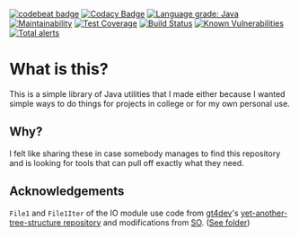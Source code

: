 [![codebeat badge](https://codebeat.co/badges/b80276de-bb1a-49f3-b08c-aaa9c3144165)](https://codebeat.co/projects/github-com-incplusplus-mycustomutils-master)
[![Codacy Badge](https://api.codacy.com/project/badge/Grade/422944b680614877b2f8c5cdecdc0dfa)](https://www.codacy.com/app/IncPlusPlus/MyCustomUtils?utm_source=github.com&amp;utm_medium=referral&amp;utm_content=IncPlusPlus/MyCustomUtils&amp;utm_campaign=Badge_Grade)
[![Language grade: Java](https://img.shields.io/lgtm/grade/java/g/IncPlusPlus/bigtoolbox.svg?logo=lgtm&logoWidth=18)](https://lgtm.com/projects/g/IncPlusPlus/bigtoolbox/context:java)
[![Maintainability](https://api.codeclimate.com/v1/badges/fa9c00f3d5f3da195463/maintainability)](https://codeclimate.com/github/IncPlusPlus/bigtoolbox/maintainability)
[![Test Coverage](https://api.codeclimate.com/v1/badges/fa9c00f3d5f3da195463/test_coverage)](https://codeclimate.com/github/IncPlusPlus/bigtoolbox/test_coverage)
[![Build Status](https://travis-ci.com/IncPlusPlus/bigtoolbox.svg?branch=master)](https://travis-ci.com/IncPlusPlus/bigtoolbox)
[![Known Vulnerabilities](https://snyk.io/test/github/IncPlusPlus/bigtoolbox/badge.svg?targetFile=pom.xml)](https://snyk.io/test/github/IncPlusPlus/bigtoolbox?targetFile=pom.xml)
[![Total alerts](https://img.shields.io/lgtm/alerts/g/IncPlusPlus/bigtoolbox.svg?logo=lgtm&logoWidth=18)](https://lgtm.com/projects/g/IncPlusPlus/bigtoolbox/alerts/)
# What is this?
This is a simple library of Java utilities that I made either because I wanted simple ways to do things for projects in college or for my own personal use.
## Why?
I felt like sharing these in case somebody manages to find this repository and is looking for tools that can pull off exactly what they need.
## Acknowledgements
`File1` and `File1Iter` of the IO module use code from [gt4dev](https://github.com/gt4dev)'s [yet-another-tree-structure repository](https://github.com/gt4dev/yet-another-tree-structure) and modifications from [SO](https://stackoverflow.com/a/54338414/1687436). ([See folder](io/src/main/java/io/github/incplusplus/bigtoolbox/io/filesys))